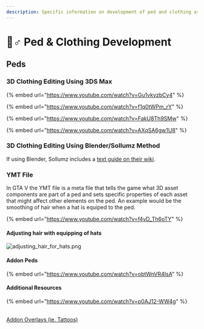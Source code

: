 ```yaml
---
description: Specific information on development of ped and clothing assets
---
```


# 🚶♂ Ped & Clothing Development

## Peds <a href="#peds" id="peds"></a>

### 3D Clothing Editing Using 3DS Max <a href="#h-3d-clothing-editing" id="h-3d-clothing-editing"></a>

{% embed url="https://www.youtube.com/watch?v=Gu1vkyzbCy4" %}

{% embed url="https://www.youtube.com/watch?v=f1q0tWPm_rY" %}

{% embed url="https://www.youtube.com/watch?v=FakU8Th9SMw" %}

{% embed url="https://www.youtube.com/watch?v=AXqSA6gw1U8" %}

### 3D Clothing Editing Using Blender/Sollumz Method <a href="#blendersollumz-method" id="blendersollumz-method"></a>

If using Blender, Sollumz includes a [text guide on their wiki](https://github.com/Skylumz/Sollumz/wiki/Basic-Clothes-Editing-Tutorial).

### YMT File <a href="#ymt-file" id="ymt-file"></a>

In GTA V the YMT file is a meta file that tells the game what 3D asset components are part of a ped and sets specific properties of each asset that might affect other elements on the ped. An example would be the smoothing of hair when a hat is equiped to the ped.

{% embed url="https://www.youtube.com/watch?v=f4vD_Th6oTY" %}

#### Adjusting hair with equipping of hats <a href="#adjusting-hair-with-equiping-of-hats" id="adjusting-hair-with-equiping-of-hats"></a>

![adjusting\_hair\_for\_hats.png](../../../../.gitbook/assets/adjusting\_hair\_for\_hats.png)

#### Addon Peds <a href="#addon-peds" id="addon-peds"></a>

{% embed url="https://www.youtube.com/watch?v=obtWnVR4IsA" %}

#### Additional Resources <a href="#additional-resources" id="additional-resources"></a>

{% embed url="https://www.youtube.com/watch?v=p0AJ12-WW4g" %}

\
[Addon Overlays (ie. Tattoos)](https://docs.sonoran.store/development/gta/peds/overlays)
